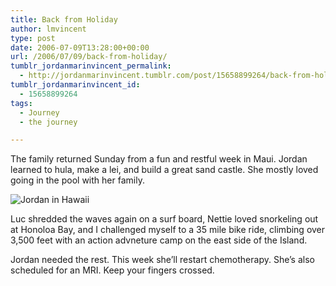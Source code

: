 ```yaml
---
title: Back from Holiday
author: lmvincent
type: post
date: 2006-07-09T13:28:00+00:00
url: /2006/07/09/back-from-holiday/
tumblr_jordanmarinvincent_permalink:
  - http://jordanmarinvincent.tumblr.com/post/15658899264/back-from-holiday
tumblr_jordanmarinvincent_id:
  - 15658899264
tags:
  - Journey
  - the journey

---
```

The family returned Sunday from a fun and restful week in Maui. Jordan learned to hula, make a lei, and build a great sand castle. She mostly loved going in the pool with her family.

![Jordan in Hawaii][1] 

Luc shredded the waves again on a surf board, Nettie loved snorkeling out at Honoloa Bay, and I challenged myself to a 35 mile bike ride, climbing over 3,500 feet with an action advneture camp on the east side of the Island.

Jordan needed the rest. This week she&rsquo;ll restart chemotherapy. She&rsquo;s also scheduled for an MRI. Keep your fingers crossed.

<div class="blogger-post-footer">
  <img loading="lazy" width="1" height="1" src="https://blogger.googleusercontent.com/tracker/9039099668816362935-9084873209312390177?l=jordansjourney2.blogspot.com" alt="" />
</div>

 [1]: http://jordanvincent.com/images/2006/07/185744438_138baedfe3.jpg